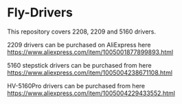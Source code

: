 # Fly-Drivers

This repository covers 2208, 2209 and 5160 drivers.

2209 drivers can be purchased on AliExpress here https://www.aliexpress.com/item/1005001877899893.html

5160 stepstick drivers can be purchased from here https://www.aliexpress.com/item/1005004238671108.html

HV-5160Pro drivers can be purchased from here https://www.aliexpress.com/item/1005004229433552.html
